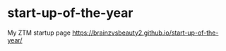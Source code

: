 # start-up-of-the-year
My ZTM startup page 
https://brainzvsbeauty2.github.io/start-up-of-the-year/
